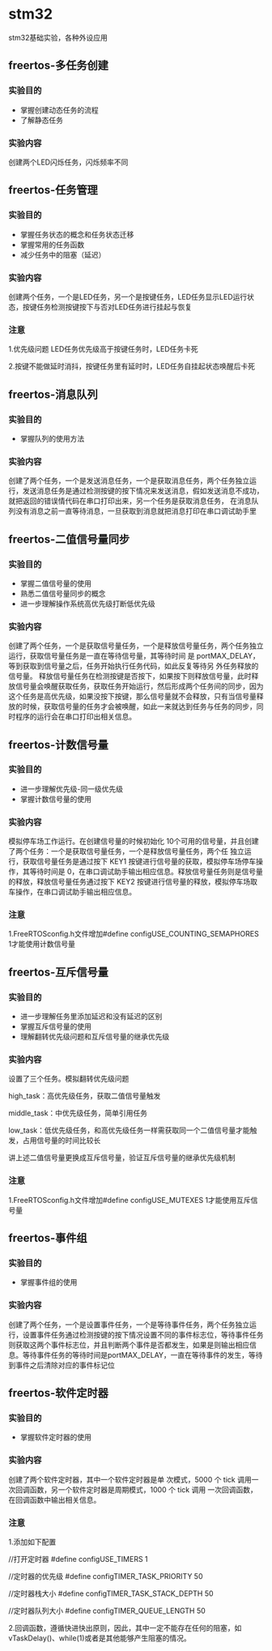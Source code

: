 # stm32
stm32基础实验，各种外设应用

## freertos-多任务创建
### 实验目的
* 掌握创建动态任务的流程
* 了解静态任务
### 实验内容
创建两个LED闪烁任务，闪烁频率不同

## freertos-任务管理
### 实验目的
* 掌握任务状态的概念和任务状态迁移
* 掌握常用的任务函数
* 减少任务中的阻塞（延迟）
### 实验内容
创建两个任务，一个是LED任务，另一个是按键任务，LED任务显示LED运行状态，按键任务检测按键按下与否对LED任务进行挂起与恢复
### 注意
1.优先级问题 LED任务优先级高于按键任务时，LED任务卡死

2.按键不能做延时消抖，按键任务里有延时时，LED任务自挂起状态唤醒后卡死

## freertos-消息队列
### 实验目的
* 掌握队列的使用方法
### 实验内容
创建了两个任务，一个是发送消息任务，一个是获取消息任务，两个任务独立运行，发送消息任务是通过检测按键的按下情况来发送消息，假如发送消息不成功，就把返回的错误情代码在串口打印出来，另一个任务是获取消息任务， 在消息队列没有消息之前一直等待消息，一旦获取到消息就把消息打印在串口调试助手里

## freertos-二值信号量同步
### 实验目的
* 掌握二值信号量的使用
* 熟悉二值信号量同步的概念
* 进一步理解操作系统高优先级打断低优先级
### 实验内容
创建了两个任务，一个是获取信号量任务，一个是释放信号量任务，两个任务独立运行，获取信号量任务是一直在等待信号量，其等待时间 是 portMAX_DELAY，等到获取到信号量之后，任务开始执行任务代码，如此反复等待另 外任务释放的信号量。 释放信号量任务在检测按键是否按下，如果按下则释放信号量，此时释放信号量会唤醒获取任务，获取任务开始运行，然后形成两个任务间的同步，因为这个任务是高优先级，如果没按下按键，那么信号量就不会释放，只有当信号量释放的时候，获取信号量的任务才会被唤醒，如此一来就达到任务与任务的同步，同时程序的运行会在串口打印出相关信息。

## freertos-计数信号量
### 实验目的
* 进一步理解优先级-同一级优先级
* 掌握计数信号量的使用
### 实验内容
模拟停车场工作运行。在创建信号量的时候初始化 10个可用的信号量，并且创建了两个任务：一个是获取信号量任务，一个是释放信号量任务，两个任 独立运行，获取信号量任务是通过按下 KEY1 按键进行信号量的获取，模拟停车场停车操 作，其等待时间是 0，在串口调试助手输出相应信息。释放信号量任务则是信号量的释放，释放信号量任务通过按下 KEY2 按键进行信号量的释放，模拟停车场取车操作，在串口调试助手输出相应信息。
### 注意
1.FreeRTOSconfig.h文件增加#define configUSE_COUNTING_SEMAPHORES 	1才能使用计数信号量

## freertos-互斥信号量
### 实验目的
* 进一步理解任务里添加延迟和没有延迟的区别
* 掌握互斥信号量的使用
* 理解翻转优先级问题和互斥信号量的继承优先级
### 实验内容
设置了三个任务。模拟翻转优先级问题

high_task：高优先级任务，获取二值信号量触发
    
middle_task：中优先级任务，简单引用任务

low_task：低优先级任务，和高优先级任务一样需获取同一个二值信号量才能触发，占用信号量的时间比较长
    
讲上述二值信号量更换成互斥信号量，验证互斥信号量的继承优先级机制
### 注意
1.FreeRTOSconfig.h文件增加#define configUSE_MUTEXES 	1才能使用互斥信号量

## freertos-事件组
### 实验目的
* 掌握事件组的使用
### 实验内容
创建了两个任务，一个是设置事件任务，一个是等待事件任务，两个任务独立运行，设置事件任务通过检测按键的按下情况设置不同的事件标志位，等待事件任务则获取这两个事件标志位，并且判断两个事件是否都发生，如果是则输出相应信息。等待事件任务的等待时间是portMAX_DELAY，一直在等待事件的发生，等待到事件之后清除对应的事件标记位

## freertos-软件定时器
### 实验目的
* 掌握软件定时器的使用
### 实验内容
创建了两个软件定时器，其中一个软件定时器是单 次模式，5000 个 tick 调用一次回调函数，另一个软件定时器是周期模式，1000 个 tick 调用 一次回调函数，在回调函数中输出相关信息。
### 注意
1.添加如下配置

//打开定时器
#define configUSE_TIMERS                1

//定时器的优先级
#define configTIMER_TASK_PRIORITY       50

//定时器栈大小
#define configTIMER_TASK_STACK_DEPTH    50

//定时器队列大小
#define configTIMER_QUEUE_LENGTH        50

2.回调函数，遵循快进快出原则，因此，其中一定不能存在任何的阻塞，如vTaskDelay()、while(1)或者是其他能够产生阻塞的情况。
